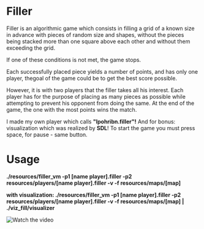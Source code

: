 # Filler
Filler is an algorithmic game which consists in filling a grid of a known size in advance with pieces of random size and shapes, without the pieces being stacked more than one square above each other and without them exceeding the grid.

If one of these conditions is not met, the game stops.

Each successfully placed piece yields a number of points, and has only one player, thegoal of the game could be to get the best score possible. 

However, it is with two players that the filler takes all his interest. Each player has for the purpose of placing as many
pieces as possible while attempting to prevent his opponent from doing the same. At the end of the game, the one with the most points wins the match.

I made my own player which calls **"lpohribn.filler"!** And for bonus: visualization which was realized by **SDL**!
To start the game you must press space, for pause - same button.

# Usage
**./resources/filler_vm -p1 [name player].filler -p2 resources/players/[name player].filler -v -f resources/maps/[map]**

**with visualization:
./resources/filler_vm -p1 [name player].filler -p2 resources/players/[name player].filler -v -f resources/maps/[map] | ./viz_fill/visualizer**

![Watch the video](https://raw.github.com/GabLeRoux/WebMole/master/ressources/WebMole_Youtube_Video.png)
